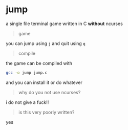 # jump
a single file terminal game written in C **without** ncurses

> game

you can jump using `j` and quit using `q`

> compile

the game can be compiled with
```bash
gcc -o jump jump.c
```
and you can install it or do whatever

> why do you not use ncurses?

i do not give a fuck!!

> is this very poorly written?

yes
